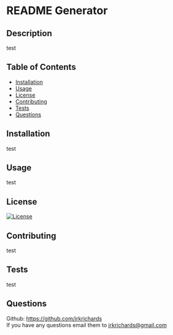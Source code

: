 # README Generator

## Description 

test

## Table of Contents

* [Installation](#Installation)
* [Usage](#Usage)
* [License](#License)
* [Contributing](#Contributing)
* [Tests](#Tests)
* [Questions](#Questions)

## Installation

test

## Usage 

test

## License

[![License](https://img.shields.io/static/v1?label=License&message=Apache-2.0&color=yellow)](https://choosealicense.com/licenses/apache-2.0/)

## Contributing

test

## Tests

test

## Questions

Github: https://github.com/jrkrichards  
If you have any questions email them to jrkrichards@gmail.com